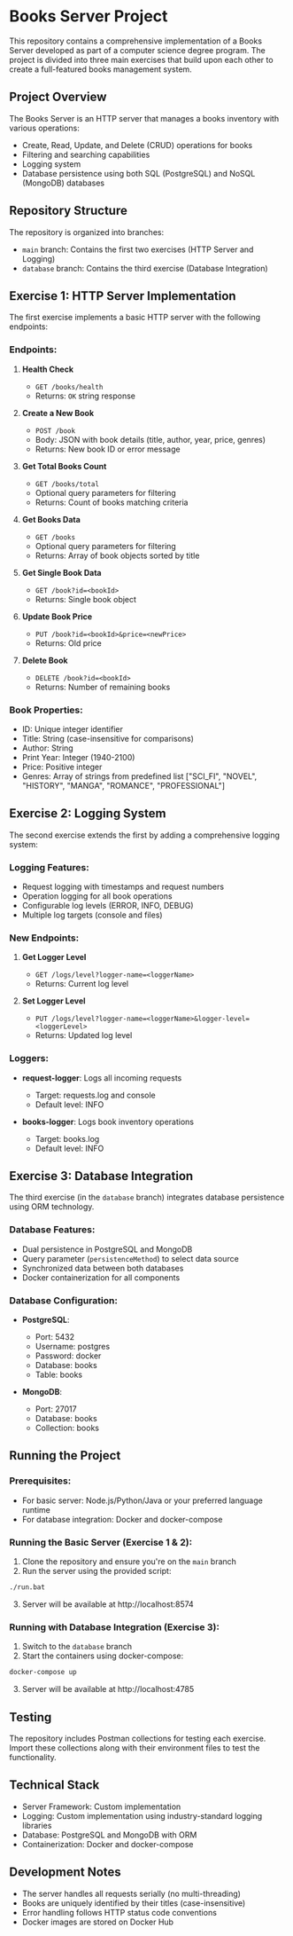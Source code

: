 # Books Server Project

This repository contains a comprehensive implementation of a Books Server developed as part of a computer science degree program. The project is divided into three main exercises that build upon each other to create a full-featured books management system.

## Project Overview

The Books Server is an HTTP server that manages a books inventory with various operations:
- Create, Read, Update, and Delete (CRUD) operations for books
- Filtering and searching capabilities
- Logging system
- Database persistence using both SQL (PostgreSQL) and NoSQL (MongoDB) databases

## Repository Structure

The repository is organized into branches:
- `main` branch: Contains the first two exercises (HTTP Server and Logging)
- `database` branch: Contains the third exercise (Database Integration)

## Exercise 1: HTTP Server Implementation

The first exercise implements a basic HTTP server with the following endpoints:

### Endpoints:

1. **Health Check**
   - `GET /books/health`
   - Returns: `OK` string response

2. **Create a New Book**
   - `POST /book`
   - Body: JSON with book details (title, author, year, price, genres)
   - Returns: New book ID or error message

3. **Get Total Books Count**
   - `GET /books/total`
   - Optional query parameters for filtering
   - Returns: Count of books matching criteria

4. **Get Books Data**
   - `GET /books`
   - Optional query parameters for filtering
   - Returns: Array of book objects sorted by title

5. **Get Single Book Data**
   - `GET /book?id=<bookId>`
   - Returns: Single book object

6. **Update Book Price**
   - `PUT /book?id=<bookId>&price=<newPrice>`
   - Returns: Old price

7. **Delete Book**
   - `DELETE /book?id=<bookId>`
   - Returns: Number of remaining books

### Book Properties:
- ID: Unique integer identifier
- Title: String (case-insensitive for comparisons)
- Author: String
- Print Year: Integer (1940-2100)
- Price: Positive integer
- Genres: Array of strings from predefined list ["SCI_FI", "NOVEL", "HISTORY", "MANGA", "ROMANCE", "PROFESSIONAL"]

## Exercise 2: Logging System

The second exercise extends the first by adding a comprehensive logging system:

### Logging Features:
- Request logging with timestamps and request numbers
- Operation logging for all book operations
- Configurable log levels (ERROR, INFO, DEBUG)
- Multiple log targets (console and files)

### New Endpoints:
1. **Get Logger Level**
   - `GET /logs/level?logger-name=<loggerName>`
   - Returns: Current log level

2. **Set Logger Level**
   - `PUT /logs/level?logger-name=<loggerName>&logger-level=<loggerLevel>`
   - Returns: Updated log level

### Loggers:
- **request-logger**: Logs all incoming requests
  - Target: requests.log and console
  - Default level: INFO
  
- **books-logger**: Logs book inventory operations
  - Target: books.log
  - Default level: INFO

## Exercise 3: Database Integration

The third exercise (in the `database` branch) integrates database persistence using ORM technology.

### Database Features:
- Dual persistence in PostgreSQL and MongoDB
- Query parameter (`persistenceMethod`) to select data source
- Synchronized data between both databases
- Docker containerization for all components

### Database Configuration:
- **PostgreSQL**:
  - Port: 5432
  - Username: postgres
  - Password: docker
  - Database: books
  - Table: books

- **MongoDB**:
  - Port: 27017
  - Database: books
  - Collection: books

## Running the Project

### Prerequisites:
- For basic server: Node.js/Python/Java or your preferred language runtime
- For database integration: Docker and docker-compose

### Running the Basic Server (Exercise 1 & 2):
1. Clone the repository and ensure you're on the `main` branch
2. Run the server using the provided script:
```bash
./run.bat
```
3. Server will be available at http://localhost:8574

### Running with Database Integration (Exercise 3):
1. Switch to the `database` branch
2. Start the containers using docker-compose:
```bash
docker-compose up
```
3. Server will be available at http://localhost:4785

## Testing
The repository includes Postman collections for testing each exercise. Import these collections along with their environment files to test the functionality.

## Technical Stack
- Server Framework: Custom implementation
- Logging: Custom implementation using industry-standard logging libraries
- Database: PostgreSQL and MongoDB with ORM
- Containerization: Docker and docker-compose

## Development Notes
- The server handles all requests serially (no multi-threading)
- Books are uniquely identified by their titles (case-insensitive)
- Error handling follows HTTP status code conventions
- Docker images are stored on Docker Hub
